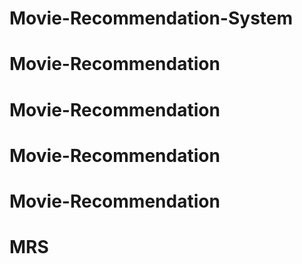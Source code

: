 # Movie-Recommendation-System
# Movie-Recommendation
# Movie-Recommendation
# Movie-Recommendation
# Movie-Recommendation
# MRS
